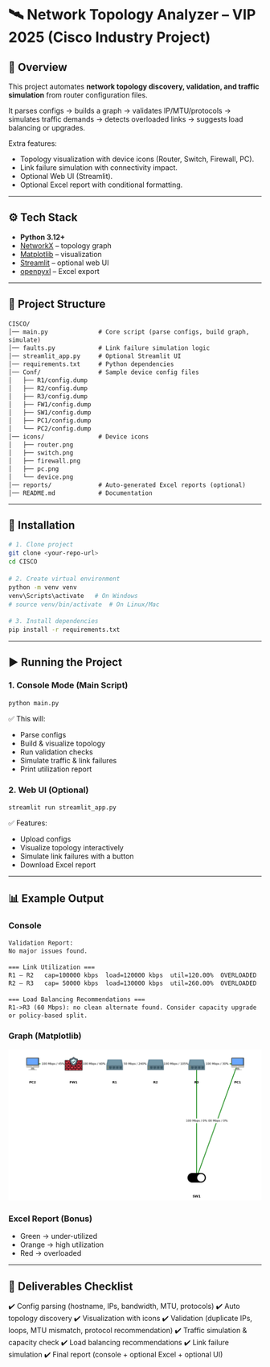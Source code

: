 
# 🛰️ Network Topology Analyzer – VIP 2025 (Cisco Industry Project)

## 📌 Overview

This project automates **network topology discovery, validation, and traffic simulation** from router configuration files.

It parses configs → builds a graph → validates IP/MTU/protocols → simulates traffic demands → detects overloaded links → suggests load balancing or upgrades.

Extra features:

* Topology visualization with device icons (Router, Switch, Firewall, PC).
* Link failure simulation with connectivity impact.
* Optional Web UI (Streamlit).
* Optional Excel report with conditional formatting.

---

## ⚙️ Tech Stack

* **Python 3.12+**
* [NetworkX](https://networkx.org/) – topology graph
* [Matplotlib](https://matplotlib.org/) – visualization
* [Streamlit](https://streamlit.io/) – optional web UI
* [openpyxl](https://openpyxl.readthedocs.io/) – Excel export

---

## 📂 Project Structure

```
CISCO/
│── main.py              # Core script (parse configs, build graph, simulate)
│── faults.py            # Link failure simulation logic
│── streamlit_app.py     # Optional Streamlit UI
│── requirements.txt     # Python dependencies
│── Conf/                # Sample device config files
│   ├── R1/config.dump
│   ├── R2/config.dump
│   ├── R3/config.dump
│   ├── FW1/config.dump
│   ├── SW1/config.dump
│   ├── PC1/config.dump
│   └── PC2/config.dump
│── icons/               # Device icons
│   ├── router.png
│   ├── switch.png
│   ├── firewall.png
│   ├── pc.png
│   └── device.png
│── reports/             # Auto-generated Excel reports (optional)
│── README.md            # Documentation
```

---

## 🚀 Installation

```bash
# 1. Clone project
git clone <your-repo-url>
cd CISCO

# 2. Create virtual environment
python -m venv venv
venv\Scripts\activate   # On Windows
# source venv/bin/activate  # On Linux/Mac

# 3. Install dependencies
pip install -r requirements.txt
```

---

## ▶️ Running the Project

### 1. Console Mode (Main Script)

```bash
python main.py
```

✅ This will:

* Parse configs
* Build & visualize topology
* Run validation checks
* Simulate traffic & link failures
* Print utilization report

### 2. Web UI (Optional)

```bash
streamlit run streamlit_app.py
```

✅ Features:

* Upload configs
* Visualize topology interactively
* Simulate link failures with a button
* Download Excel report

---

## 📊 Example Output

### Console

```
Validation Report:
No major issues found.

=== Link Utilization ===
R1 — R2   cap=100000 kbps  load=120000 kbps  util=120.00%  OVERLOADED
R2 — R3   cap= 50000 kbps  load=130000 kbps  util=260.00%  OVERLOADED

=== Load Balancing Recommendations ===
R1->R3 (60 Mbps): no clean alternate found. Consider capacity upgrade or policy-based split.
```

### Graph (Matplotlib)

![example-topology](icons/sample-topology.png)

### Excel Report (Bonus)

* Green → under-utilized
* Orange → high utilization
* Red → overloaded

---

## 📌 Deliverables Checklist

✔️ Config parsing (hostname, IPs, bandwidth, MTU, protocols)
✔️ Auto topology discovery
✔️ Visualization with icons
✔️ Validation (duplicate IPs, loops, MTU mismatch, protocol recommendation)
✔️ Traffic simulation & capacity check
✔️ Load balancing recommendations
✔️ Link failure simulation
✔️ Final report (console + optional Excel + optional UI)

